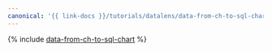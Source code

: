 ```yaml
---
canonical: '{{ link-docs }}/tutorials/datalens/data-from-ch-to-sql-chart'
---
```


{% include [data-from-ch-to-sql-chart](../../_tutorials/datalens/data-from-ch-to-sql-chart.md) %}
